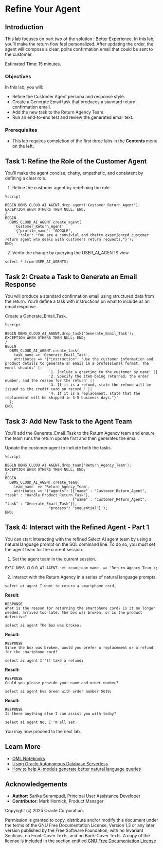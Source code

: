 # Refine Your Agent

## Introduction

This lab focuses on part two of the solution : Better Experience. In this lab, you’ll make the return flow feel personalized. After updating the order, the agent will compose a clear, polite confirmation email that could be sent to the customer.

Estimated Time: 15 minutes.

### Objectives

In this lab, you will:

* Refine the Customer Agent persona and response style.
* Create a Generate Email task that produces a standard return-confirmation email.
* Add the new task to the Return Agency Team.
* Run an end-to-end test and review the generated email text.

### Prerequisites

- This lab requires completion of the first three labs in the **Contents** menu on the left.


## Task 1: Refine the Role of the Customer Agent

You'll make the agent concise, chatty, empathetic, and consistent by defining a clear role.

1. Refine the customer agent by redefining the role.

```
%script

BEGIN DBMS_CLOUD_AI_AGENT.drop_agent('Customer_Return_Agent');
EXCEPTION WHEN OTHERS THEN NULL; END;
/
BEGIN
  DBMS_CLOUD_AI_AGENT.create_agent(
    'Customer_Return_Agent',
    '{"profile_name": "GOOGLE",
      "role": "You are a convivial and chatty experienced customer return agent who deals with customers return requests."}');
END;
```
2. Verify the change by querying the USER\_AI\_AGENTS view

```
select * from USER_AI_AGENTS;
```

## Task 2: Create a Task to Generate an Email Response

You will produce a standard confirmation email using structured data from the return. You’ll define a task with instructions on what to include as an email response.

Create a Generate\_Email\_Task.

```
%script

BEGIN DBMS_CLOUD_AI_AGENT.drop_task('Generate_Email_Task');
EXCEPTION WHEN OTHERS THEN NULL; END;
/
BEGIN
  DBMS_CLOUD_AI_AGENT.create_task(
    task_name => 'Generate_Email_Task',
    attributes => '{"instruction": "Use the customer information and product details to generate an email in a professional format. The email should:' || 
                    '1. Include a greeting to the customer by name' || 
                    '2. Specify the item being returned, the order number, and the reason for the return' ||
                    '3. If it is a refund, state the refund will be issued to the credit card on record.' ||
                    '4. If it is a replacement, state that the replacement will be shipped in 3-5 business days."}'
  );
END;
```

## Task 3: Add New Task to the Agent Team

You'll add the Generate\_Email\_Task to the Return Agency team and ensure the team runs the return update first and then generates the email.

Update the customer agent to include both the tasks.

```
%script

BEGIN DBMS_CLOUD_AI_AGENT.drop_team('Return_Agency_Team');
EXCEPTION WHEN OTHERS THEN NULL; END;
/
BEGIN
  DBMS_CLOUD_AI_AGENT.create_team(
    team_name  => 'Return_Agency_Team',
    attributes => '{"agents": [{"name" : "Customer_Return_Agent", "task" : "Handle_Product_Return_Task"},
                               {"name" : "Customer_Return_Agent", "task" : "Generate_Email_Task"}],
                    "process": "sequential"}');
END;
```

## Task 4: Interact with the Refined Agent - Part 1

You can start interacting with the refined Select AI agent team by using a natural language prompt on the SQL command line. To do so, you must set the agent team for the current session.

1. Set the agent team in the current session.

```
EXEC DBMS_CLOUD_AI_AGENT.set_team(team_name  => 'Return_Agency_Team');
```

2. Interact with the Return Agency in a series of natural language prompts.

```
select ai agent I want to return a smartphone cord;
```
**Result:**
```
RESPONSE
What is the reason for returning the smartphone cord? Is it no longer needed, arrived too late, the box was broken, or is the product defective?
```

```
select ai agent The box was broken;
```

**Result:**
```
RESPONSE
Since the box was broken, would you prefer a replacement or a refund for the smartphone cord?
```

```
select ai agent I''ll take a refund; 
```
**Result:**
```
RESPONSE
Could you please provide your name and order number?
```

```
select ai agent Eva Green with order number 5019;
```
**Result:**
```
RESPONSE                                               
Is there anything else I can assist you with today?
```

```
select ai agent No, I''m all set
```


You may now proceed to the next lab.

## Learn More

* [OML Notebooks](https://docs.oracle.com/en/database/oracle/machine-learning/oml-notebooks/index.html)
* [Using Oracle Autonomous Database Serverless](https://docs.oracle.com/en/cloud/paas/autonomous-database/adbsa/index.html)
* [How to help AI models generate better natural language queries](https://blogs.oracle.com/datawarehousing/post/how-to-help-ai-models-generate-better-natural-language-queries-in-autonomous-database)

## Acknowledgements

* **Author:** Sarika Surampudi, Principal User Assistance Developer
* **Contributor:** Mark Hornick, Product Manager
<!--* **Last Updated By/Date:** Sarika Surampudi, August 2025
-->


Copyright (c) 2025 Oracle Corporation.

Permission is granted to copy, distribute and/or modify this document
under the terms of the GNU Free Documentation License, Version 1.3
or any later version published by the Free Software Foundation;
with no Invariant Sections, no Front-Cover Texts, and no Back-Cover Texts.
A copy of the license is included in the section entitled [GNU Free Documentation License](https://oracle-livelabs.github.io/adb/shared/adb-15-minutes/introduction/files/gnu-free-documentation-license.txt)
